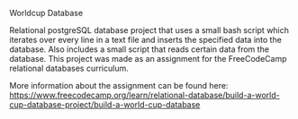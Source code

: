 Worldcup Database

Relational postgreSQL database project that uses a small bash script which iterates over every line in a text file and inserts the specified data into the database.
Also includes a small script that reads certain data from the database.
This project was made as an assignment for the FreeCodeCamp relational databases curriculum.

More information about the assignment can be found here:
https://www.freecodecamp.org/learn/relational-database/build-a-world-cup-database-project/build-a-world-cup-database

